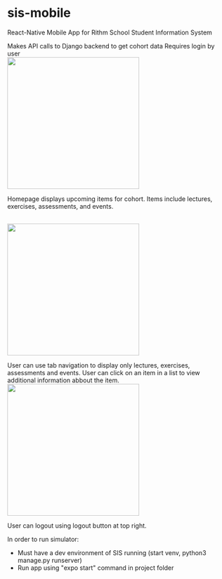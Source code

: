 # sis-mobile

React-Native Mobile App for Rithm School Student Information System

Makes API calls to Django backend to get cohort data
Requires login by user
<br /><img src="https://user-images.githubusercontent.com/728518/186285927-857f20e9-fd80-496f-818f-323e8151c5a7.png" width="300" />

Homepage displays upcoming items for cohort. Items include lectures, exercises, assessments, and events.

<br /><img src="https://user-images.githubusercontent.com/728518/186285838-a276f7b8-59a1-4a17-b228-9ebd0cd80eab.png" width="300" />

User can use tab navigation to display only lectures, exercises, assessments and events.
User can click on an item in a list to view additional information abbout the item.
<br /><img src="https://user-images.githubusercontent.com/728518/186285880-2c7bf028-8825-4707-9b8d-07375ed5910d.png" width="300" />

User can logout using logout button at top right.

In order to run simulator:
- Must have a dev environment of SIS running (start venv, python3 manage.py runserver)
- Run app using "expo start" command in project folder
